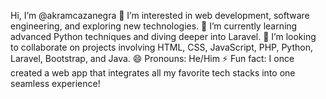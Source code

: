  Hi, I’m @akramcazanegra
👀 I’m interested in web development, software engineering, and exploring new technologies.
🌱 I’m currently learning advanced Python techniques and diving deeper into Laravel.
💞️ I’m looking to collaborate on projects involving HTML, CSS, JavaScript, PHP, Python, Laravel, Bootstrap, and Java.
😄 Pronouns: He/Him
⚡ Fun fact: I once created a web app that integrates all my favorite tech stacks into one seamless experience!

<!---
akramcazanegra/akramcazanegra is a ✨ special ✨ repository because its `README.md` (this file) appears on your GitHub profile.
You can click the Preview link to take a look at your changes.
--->
